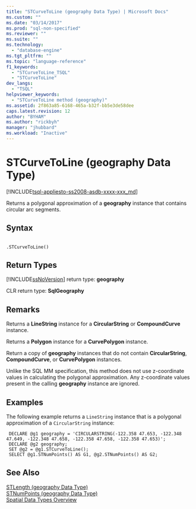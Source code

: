 ```yaml
---
title: "STCurveToLine (geography Data Type) | Microsoft Docs"
ms.custom: ""
ms.date: "03/14/2017"
ms.prod: "sql-non-specified"
ms.reviewer: ""
ms.suite: ""
ms.technology: 
  - "database-engine"
ms.tgt_pltfrm: ""
ms.topic: "language-reference"
f1_keywords: 
  - "STCurveToLine_TSQL"
  - "STCurveToLine"
dev_langs: 
  - "TSQL"
helpviewer_keywords: 
  - "STCurveToLine method (geography)"
ms.assetid: 2f863a85-6168-465a-b32f-bb5e3de58dee
caps.latest.revision: 12
author: "BYHAM"
ms.author: "rickbyh"
manager: "jhubbard"
ms.workload: "Inactive"
---
```

# STCurveToLine (geography Data Type)
[!INCLUDE[tsql-appliesto-ss2008-asdb-xxxx-xxx_md](../../includes/tsql-appliesto-ss2008-asdb-xxxx-xxx-md.md)]

  Returns a polygonal approximation of a **geography** instance that contains circular arc segments.  
  
## Syntax  
  
```  
  
.STCurveToLine()  
```  
  
## Return Types  
 [!INCLUDE[ssNoVersion](../../includes/ssnoversion-md.md)] return type: **geography**  
  
 CLR return type: **SqlGeography**  
  
## Remarks  
 Returns a **LineString** instance for a **CircularString** or **CompoundCurve** instance.  
  
 Returns a **Polygon** instance for a **CurvePolygon** instance.  
  
 Return a copy of **geography** instances that do not contain **CircularString**, **CompoundCurve**, or **CurvePolygon** instances.  
  
 Unlike the SQL MM specification, this method does not use z-coordinate values in calculating the polygonal approximation. Any z-coordinate values present in the calling **geography** instance are ignored.  
  
## Examples  
 The following example returns a `LineString` instance that is a polygonal approximation of a `CircularString` instance:  
  
```
 DECLARE @g1 geography = 'CIRCULARSTRING(-122.358 47.653, -122.348 47.649, -122.348 47.658, -122.358 47.658, -122.358 47.653)';  
 DECLARE @g2 geography;  
 SET @g2 = @g1.STCurveToLine();  
 SELECT @g1.STNumPoints() AS G1, @g2.STNumPoints() AS G2;
 ```  
  
## See Also  
 [STLength &#40;geography Data Type&#41;](../../t-sql/spatial-geography/stlength-geography-data-type.md)   
 [STNumPoints &#40;geography Data Type&#41;](../../t-sql/spatial-geography/stnumpoints-geography-data-type.md)   
 [Spatial Data Types Overview](../../relational-databases/spatial/spatial-data-types-overview.md)  
  
  
